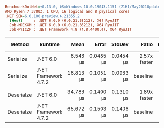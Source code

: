 ``` ini

BenchmarkDotNet=v0.13.0, OS=Windows 10.0.19043.1151 (21H1/May2021Update)
AMD Ryzen 7 3700X, 1 CPU, 16 logical and 8 physical cores
.NET SDK=6.0.100-preview.6.21355.2
  [Host]     : .NET 6.0.0 (6.0.21.35212), X64 RyuJIT
  Job-KDEKXM : .NET 6.0.0 (6.0.21.35212), X64 RyuJIT
  Job-MYICZP : .NET Framework 4.8 (4.8.4400.0), X64 RyuJIT


```
|     Method |              Runtime |      Mean |     Error |    StdDev |        Ratio | RatioSD |  Gen 0 | Gen 1 | Gen 2 | Allocated |
|----------- |--------------------- |----------:|----------:|----------:|-------------:|--------:|-------:|------:|------:|----------:|
|  Serialize |             .NET 6.0 |  6.546 μs | 0.0485 μs | 0.0454 μs | 2.57x faster |   0.03x | 0.2899 |     - |     - |      2 KB |
|  Serialize | .NET Framework 4.7.2 | 16.813 μs | 0.1051 μs | 0.0983 μs |     baseline |         | 0.5798 |     - |     - |      4 KB |
|            |                      |           |           |           |              |         |        |       |       |           |
| Deserialze |             .NET 6.0 | 34.786 μs | 0.1400 μs | 0.1310 μs | 1.89x faster |   0.01x | 1.5869 |     - |     - |     13 KB |
| Deserialze | .NET Framework 4.7.2 | 65.672 μs | 0.1503 μs | 0.1406 μs |     baseline |         | 2.1973 |     - |     - |     14 KB |
